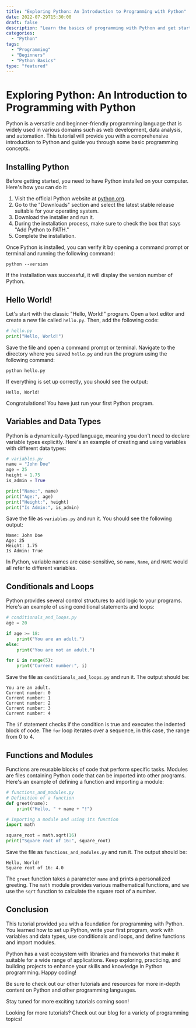 ```yaml
---
title: "Exploring Python: An Introduction to Programming with Python"
date: 2022-07-29T15:30:00
draft: false
description: "Learn the basics of programming with Python and get started with some coding examples."
categories:
  - "Python"
tags:
  - "Programming"
  - "Beginners"
  - "Python Basics"
type: "featured"
---
```


# Exploring Python: An Introduction to Programming with Python

Python is a versatile and beginner-friendly programming language that is widely used in various domains such as web development, data analysis, and automation. This tutorial will provide you with a comprehensive introduction to Python and guide you through some basic programming concepts.

## Installing Python

Before getting started, you need to have Python installed on your computer. Here's how you can do it:

1. Visit the official Python website at [python.org](https://www.python.org/).
2. Go to the "Downloads" section and select the latest stable release suitable for your operating system.
3. Download the installer and run it.
4. During the installation process, make sure to check the box that says "Add Python to PATH."
5. Complete the installation.

Once Python is installed, you can verify it by opening a command prompt or terminal and running the following command:

```
python --version
```

If the installation was successful, it will display the version number of Python.

## Hello World!

Let's start with the classic "Hello, World!" program. Open a text editor and create a new file called `hello.py`. Then, add the following code:

```python
# hello.py
print("Hello, World!")
```

Save the file and open a command prompt or terminal. Navigate to the directory where you saved `hello.py` and run the program using the following command:

```
python hello.py
```

If everything is set up correctly, you should see the output:

```
Hello, World!
```

Congratulations! You have just run your first Python program.

## Variables and Data Types

Python is a dynamically-typed language, meaning you don't need to declare variable types explicitly. Here's an example of creating and using variables with different data types:

```python
# variables.py
name = "John Doe"
age = 25
height = 1.75
is_admin = True

print("Name:", name)
print("Age:", age)
print("Height:", height)
print("Is Admin:", is_admin)
```

Save the file as `variables.py` and run it. You should see the following output:

```
Name: John Doe
Age: 25
Height: 1.75
Is Admin: True
```

In Python, variable names are case-sensitive, so `name`, `Name`, and `NAME` would all refer to different variables.

## Conditionals and Loops

Python provides several control structures to add logic to your programs. Here's an example of using conditional statements and loops:

```python
# conditionals_and_loops.py
age = 20

if age >= 18:
    print("You are an adult.")
else:
    print("You are not an adult.")

for i in range(5):
    print("Current number:", i)
```

Save the file as `conditionals_and_loops.py` and run it. The output should be:

```
You are an adult.
Current number: 0
Current number: 1
Current number: 2
Current number: 3
Current number: 4
```

The `if` statement checks if the condition is true and executes the indented block of code. The `for` loop iterates over a sequence, in this case, the range from 0 to 4.

## Functions and Modules

Functions are reusable blocks of code that perform specific tasks. Modules are files containing Python code that can be imported into other programs. Here's an example of defining a function and importing a module:

```python
# functions_and_modules.py
# Definition of a function
def greet(name):
    print("Hello, " + name + "!")

# Importing a module and using its function
import math

square_root = math.sqrt(16)
print("Square root of 16:", square_root)
```

Save the file as `functions_and_modules.py` and run it. The output should be:

```
Hello, World!
Square root of 16: 4.0
```

The `greet` function takes a parameter `name` and prints a personalized greeting. The `math` module provides various mathematical functions, and we use the `sqrt` function to calculate the square root of a number.

## Conclusion

This tutorial provided you with a foundation for programming with Python. You learned how to set up Python, write your first program, work with variables and data types, use conditionals and loops, and define functions and import modules.

Python has a vast ecosystem with libraries and frameworks that make it suitable for a wide range of applications. Keep exploring, practicing, and building projects to enhance your skills and knowledge in Python programming. Happy coding!

Be sure to check out our other tutorials and resources for more in-depth content on Python and other programming languages.

Stay tuned for more exciting tutorials coming soon!


Looking for more tutorials? Check out our blog for a variety of programming topics!



